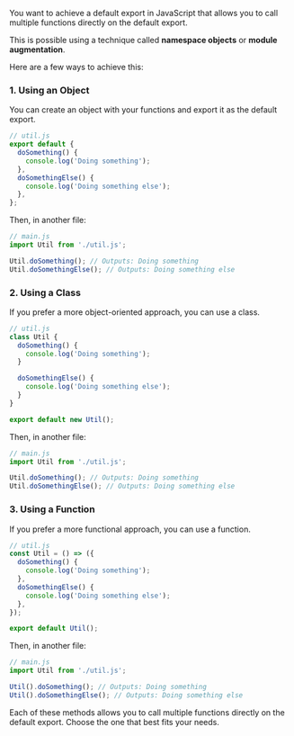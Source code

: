 You want to achieve a default export in JavaScript that allows you to call multiple functions directly on the default export.

This is possible using a technique called **namespace objects** or **module augmentation**.

Here are a few ways to achieve this:

### 1. Using an Object

You can create an object with your functions and export it as the default export.

```javascript
// util.js
export default {
  doSomething() {
    console.log('Doing something');
  },
  doSomethingElse() {
    console.log('Doing something else');
  },
};
```

Then, in another file:

```javascript
// main.js
import Util from './util.js';

Util.doSomething(); // Outputs: Doing something
Util.doSomethingElse(); // Outputs: Doing something else
```

### 2. Using a Class

If you prefer a more object-oriented approach, you can use a class.

```javascript
// util.js
class Util {
  doSomething() {
    console.log('Doing something');
  }

  doSomethingElse() {
    console.log('Doing something else');
  }
}

export default new Util();
```

Then, in another file:

```javascript
// main.js
import Util from './util.js';

Util.doSomething(); // Outputs: Doing something
Util.doSomethingElse(); // Outputs: Doing something else
```

### 3. Using a Function

If you prefer a more functional approach, you can use a function.

```javascript
// util.js
const Util = () => ({
  doSomething() {
    console.log('Doing something');
  },
  doSomethingElse() {
    console.log('Doing something else');
  },
});

export default Util();
```

Then, in another file:

```javascript
// main.js
import Util from './util.js';

Util().doSomething(); // Outputs: Doing something
Util().doSomethingElse(); // Outputs: Doing something else
```

Each of these methods allows you to call multiple functions directly on the default export. Choose the one that best fits your needs.